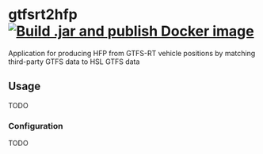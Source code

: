 # gtfsrt2hfp [![Build .jar and publish Docker image](https://github.com/HSLdevcom/gtfsrt2hfp/actions/workflows/build-and-publish.yml/badge.svg)](https://github.com/HSLdevcom/gtfsrt2hfp/actions/workflows/build-and-publish.yml)
Application for producing HFP from GTFS-RT vehicle positions by matching third-party GTFS data to HSL GTFS data 

## Usage

TODO

### Configuration

TODO
